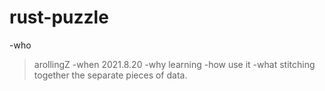 # rust-puzzle
-who
> arollingZ
-when
> 2021.8.20
-why
> learning
-how
> use it
-what
> stitching together the separate pieces of data.

